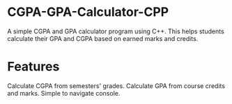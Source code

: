 # CGPA-GPA-Calculator-CPP
A simple CGPA and GPA calculator program using C++. This helps students calculate their GPA and CGPA based on earned marks and credits.

# Features
Calculate CGPA from semesters' grades.
Calculate GPA from course credits and marks.
Simple to navigate console.
